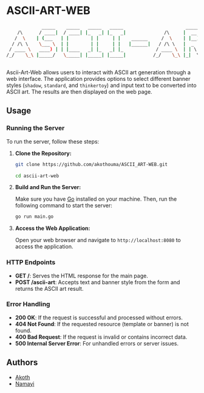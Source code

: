 # ASCII-ART-WEB

```bash
             _____    _____   _____   _____                       _____    _______           __          __  ______   ____   
    /\      / ____|  / ____| |_   _| |_   _|              /\     |  __ \  |__   __|          \ \        / / |  ____| |  _ \  
   /  \    | (___   | |        | |     | |    ______     /  \    | |__) |    | |     ______   \ \  /\  / /  | |__    | |_) | 
  / /\ \    \___ \  | |        | |     | |   |______|   / /\ \   |  _  /     | |    |______|   \ \/  \/ /   |  __|   |  _ <  
 / ____ \   ____) | | |____   _| |_   _| |_            / ____ \  | | \ \     | |                \  /\  /    | |____  | |_) | 
/_/    \_\ |_____/   \_____| |_____| |_____|          /_/    \_\ |_|  \_\    |_|                 \/  \/     |______| |____/  
                                                                                                                             
```
Ascii-Art-Web allows users to interact with ASCII art generation through a web interface. The application provides options to select different banner styles (`shadow`, `standard`, and `thinkertoy`) and input text to be converted into ASCII art. The results are then displayed on the web page.

## Usage

### Running the Server

To run the server, follow these steps:

1. **Clone the Repository:**

    ```bash
    git clone https://github.com/akothouma/ASCII_ART-WEB.git
      
    cd ascii-art-web
    ```

2. **Build and Run the Server:**

    Make sure you have [Go](https://go.dev/doc/install) installed on your machine. Then, run the following command to start the server:

    ```bash
    go run main.go
    ```

3. **Access the Web Application:**

    Open your web browser and navigate to `http://localhost:8080` to access the application.

### HTTP Endpoints

- **GET /**: Serves the HTML response for the main page.
- **POST /ascii-art**: Accepts text and banner style from the form and returns the ASCII art result.

### Error Handling

- **200 OK**: If the request is successful and processed without errors.
- **404 Not Found**: If the requested resource (template or banner) is not found.
- **400 Bad Request**: If the request is invalid or contains incorrect data.
- **500 Internal Server Error**: For unhandled errors or server issues.

## Authors

- [Akoth](https://github.com/akothouma)
- [Namayi](https://github.com/fnamayi) 